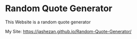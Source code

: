# Random Quote Generator
This Website is a random quote generator

My Site: https://jashezan.github.io/Random-Quote-Generator/
